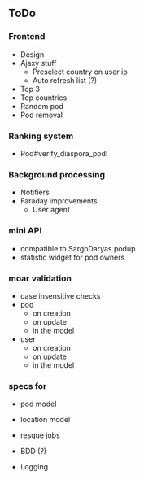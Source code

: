 ## ToDo

### Frontend

- Design
- Ajaxy stuff
  - Preselect country on user ip
  - Auto refresh list (?)
- Top 3
- Top countries
- Random pod
- Pod removal

### Ranking system

- Pod#verify_diaspora_pod!

### Background processing

- Notifiers
- Faraday improvements
  - User agent

### mini API

- compatible to SargoDaryas podup
- statistic widget for pod owners

### moar validation

- case insensitive checks
- pod
  - on creation
  - on update
  - in the model
- user
  - on creation
  - on update
  - in the model

### specs for

- pod model
- location model
- resque jobs

- BDD (?)
- Logging
